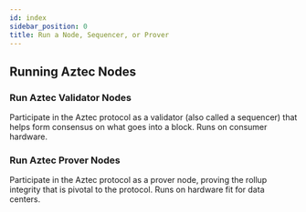 ```yaml
---
id: index
sidebar_position: 0
title: Run a Node, Sequencer, or Prover
---
```


## Running Aztec Nodes

<div className="card-container">
  <Card shadow='tl' link='./how_to_run_validator_sequencer'>
    <CardHeader>
      <h3>Run Aztec Validator Nodes</h3>
    </CardHeader>
    <CardBody>
      Participate in the Aztec protocol as a validator (also called a sequencer) that helps form consensus on what goes into a block. Runs on consumer hardware.
    </CardBody>
  </Card>
  <Card shadow='tl' link='./how_to_run_prover'>
    <CardHeader>
      <h3>Run Aztec Prover Nodes</h3>
    </CardHeader>
    <CardBody>
      Participate in the Aztec protocol as a prover node, proving the rollup integrity that is pivotal to the protocol. Runs on hardware fit for data centers.
    </CardBody>
  </Card>
</div>